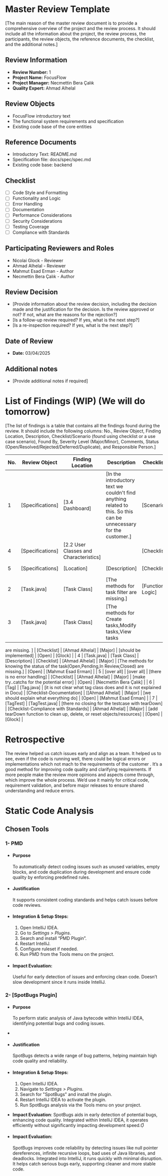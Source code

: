 # Master Review Template

[The main reason of the master review document is to provide a comprehensive overview of the project and the review process. It should include all the information about the project, the review process, the participants, the review objects, the reference documents, the checklist, and the additional notes.]

## Review Information

- **Review Number:** 1
- **Project Name:** FocusFlow
- **Project Manager:** Necmettin Bera Çalık
- **Quality Expert:** Ahmad Alhelal

## Review Objects
- FocusFlow introductory text
- The functional system requirements and specification
- Existing code base of the core entities

## Reference Documents
- Introductory Text: README.md
- Specification file: docs/spec/spec.md
- Existing code base: backend

## Checklist

- [ ] Code Style and Formatting
- [ ] Functionality and Logic
- [ ] Error Handling
- [ ] Documentation
- [ ] Performance Considerations
- [ ] Security Considerations
- [ ] Testing Coverage
- [ ] Compliance with Standards

## Participating Reviewers and Roles

- Nicolai Glock - Reviewer
- Ahmad Alhelal - Reviewer
- Mahmut Esad Erman -  Author
- Necmettin Bera Çalık -  Author

## Review Decision

- [Provide information about the review decision, including the decision made and the justification for the decision. Is the review approved or not? If not, what are the reasons for the rejection?]
- [Is a follow-up review required? If yes, what is the next step?]
- [Is a re-inspection required? If yes, what is the next step?]

## Date of Review

- **Date:** 03/04/2025

## Additional notes

- [Provide additional notes if required]


# List of Findings (WIP) (We will do tomorrow)

[The list of findings is a table that contains all the findings found during the review. It should include the following columns: No., Review Object, Finding Location, Description, Checklist/Scenario (found using checklist or a use case scenario), Found By, Severity Level (Major/Minor), Comments, Status (Open/Resolved/Rejected/Deferred/Duplicate), and Responsible Person.]

| No. | Review Object        | Finding Location                       | Description                                                                                   | Checklist/Scenario        | Found By   | Severity Level | Comments                                                                                        | Status                                      | Responsible Person   |
|-----|----------------------|----------------------------------------|-----------------------------------------------------------------------------------------------|---------------------------|------------|----------------|-------------------------------------------------------------------------------------------------|---------------------------------------------|----------------------|
| 1   | [Specifications]     | [3.4 Dashboard]                        | [In the introductory text we couldn't find anything related to this. So this can be unnecessary for the customer.] | [Scenario ]               | [Alhelal]  | [Minor]        | [It is not written in introductory text. That's why it can be an unnecessary feature. (YAGNI) ] | [Open]                                      | [Ahmad Alhelal]      |
| 4   | [Specifications]     | [2.2 User Classes and Characteristics] |                   | [Checklist]      | [Ahmad Alhelal] | [Major]  | [there is no error handling]                                                                                      | [Open] | [Responsible Person] |
| 5   | [Specifications]     | [Location]                             | [Description]                                                                                 | [Checklist/Scenario]      | [Found By] | [Major/Minor]  | [Comments]                                                                                      | [Open/Resolved/Rejected/Deferred/Duplicate] | [Responsible Person] |
| 2   | [Task.java]          | [Task Class]                           | [The methods for task filter are missing.]                                                    | [Functionality and Logic] | [Glock]    | [Major]        | [...]                                                                                           | [Open]                                      | [Mahmut Esad Erman]  |
| 3   | [Task.java]          | [Task Class]                           | [The methods for Create tasks,Modify tasks,View tasks
 are missing.
]                                                                                 | [Checklist]      | [Ahmad Alhelal] | [Major]  | [should be implemented]                                                                                      | [Open] | [Glock] |
| 4   | [Task.java] | [Task Class]                             | [Description]                                                                                 | [Checklist]      | [Ahmad Alhelal] | [Major]  | [The methods for knowing the status of the task(Open,Pending,In Review,Closed) are missing.]                                                                                      | [Open] | [Mahmut Esad Erman] |
| 5   | [over all] | [over all]                             | [there is no error handling]                                                                                 | [Checklist]      | [Ahmad Alhelal] | [Major]  | [make try..catchs for the potential error]                                                                                      | [Open] | [Necmettin Bera Çalık] |
| 6   | [Tag] | [Tag.java]                             | [it is not clear what tag class does and it is not explained in Docu]                                                                                 | [Checklist-Documentation]      | [[Ahmad Alhelal] | [Major]  | [we should explain what everything do]                                                                                      | [Open] | [Mahmut Esad Erman] |
| 7   | [TagTest] | [TagTest.java]                             | [there no closing for the testcase with tearDown]                                                                                  | [Checklist-Compliance with Standards]      | [Ahmad Alhelal] | [Major]  | [add tearDown function to clean up, delete, or reset objects/resources]                                                                                      | [Open] | [Glock] |



# Retrospective
The review helped us catch issues early and align as a team. It helped us to see, even if the code is running well, there could be logical errors or implementations which not mach to the requirements of the customer . It’s a good method for improving code quality and clarifying requirements. If more people make the review more opinions and aspects come through, which improve the whole process. We’d use it mainly for critical code, requirement validation, and before major releases to ensure shared understanding and reduce errors.
# Static Code Analysis

## Chosen Tools

### 1- PMD
- #### Purpose
  To automatically detect coding issues such as unused variables, empty blocks, and code duplication during development and ensure code quality by enforcing predefined rules.

- #### Justification
  It supports consistent coding standards and helps catch issues before code reviews.

- #### Integration & Setup Steps:
  1. Open IntelliJ IDEA.
  2. Go to *Settings > Plugins*.
  3. Search and install “PMD Plugin”.
  4. Restart IntelliJ.
  5. Configure ruleset if needed.
  6. Run PMD from the Tools menu on the project.

- #### Impact Evaluation:  
  Useful for early detection of issues and enforcing clean code. Doesn’t slow development since it runs inside IntelliJ.

### 2- [SpotBugs Plugin]

- #### Purpose
  To perform static analysis of Java bytecode within IntelliJ IDEA, identifying potential bugs and coding issues.
- 
- #### Justification
  SpotBugs detects a wide range of bug patterns, helping maintain high code quality and reliability.

- #### Integration & Setup Steps:
  1. Open IntelliJ IDEA.
  2. Navigate to *Settings > Plugins*.
  3. Search for "SpotBugs" and install the plugin.
  4. Restart IntelliJ IDEA to activate the plugin.
  5. Run SpotBugs analysis via the Tools menu on your project.

- **Impact Evaluation**:
  SpotBugs aids in early detection of potential bugs, enhancing code quality. Integrated within IntelliJ IDEA, it operates efficiently without significantly impacting development speed.
- #### Impact Evaluation:  
    SpotBugs improves code reliability by detecting issues like null pointer dereferences, infinite recursive loops, bad uses of Java libraries, and deadlocks. Integrated into IntelliJ, it runs quickly with minimal disruption. It helps catch serious bugs early, supporting cleaner and more stable code.